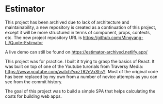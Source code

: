 # Estimator

This project has been archived due to lack of architecture and maintainability, a new repository is created as a continuation of this project, except it will be more structured in terms of component, props, contexts, etc. The new project repository URL is https://github.com/Mingyang-Li/Quote-Estimator

A live demo can still be found on https://estimator-archived.netlify.app/

This project was for practice. I built it trying to grasp the basics of React. It was built on top of one of the Youtube turorials from Traversy Media: https://www.youtube.com/watch?v=zT62eVxShsY. Most of the original code has been replaced by my own from a number of novice attempts as you can see from the commit history.

The goal of this project was to build a simple SPA that helps calculating the costs for building web apps.
